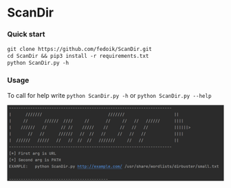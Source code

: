 # ScanDir

### Quick start 
```plaintext
git clone https://github.com/fedoik/ScanDir.git
cd ScanDir && pip3 install -r requirements.txt
python ScanDir.py -h
```

### Usage
To call for help write `python ScanDir.py -h` or `python ScanDir.py --help`

  ![](/img/help.png)
